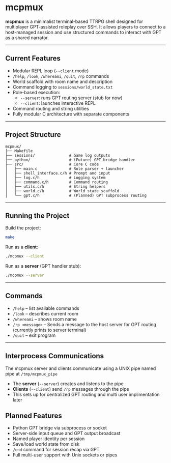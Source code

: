 # mcpmux

**mcpmux** is a minimalist terminal-based TTRPG shell designed for multiplayer GPT-assisted roleplay over SSH. It allows players to connect to a host-managed session and use structured commands to interact with GPT as a shared narrator.

---

## Current Features

- Modular REPL loop (`--client` mode)
- `/help`, `/look`, `/whereami`, `/quit`, `/rp` commands
- World scaffold with room name and description
- Command logging to `sessions/world_state.txt`
- Role-based execution:
  - `--server`: runs GPT routing server (stub for now)
  - `--client`: launches interactive REPL
- Command routing and string utilities
- Fully modular C architecture with separate components

---

## Project Structure

```
mcpmux/
├── Makefile
├── sessions/               # Game log outputs
├── python/                 # (Future) GPT bridge handler
├── src/                    # Core C code
│   ├── main.c              # Role parser + launcher
│   ├── shell_interface.c/h # Prompt and input
│   ├── log.c/h             # Logging system
│   ├── command.c/h         # Command routing
│   ├── utils.c/h           # String helpers
│   ├── world.c/h           # World state scaffold
│   └── gpt.c/h             # (Planned) GPT subprocess routing
```

---

## Running the Project

Build the project:

```bash
make
```

Run as a **client**:

```bash
./mcpmux --client
```

Run as a **server** (GPT handler stub):

```bash
./mcpmux --server
```

---

## Commands

- `/help` – list available commands
- `/look` – describes current room
- `/whereami` – shows room name
- `/rp <message>` – Sends a message to the host server for GPT routing (currently prints to server terminal) 
- `/quit` – exit program

---

## Interprocess Communications

The mcpmux server and clients communicate using a UNIX pipe named pipe at `/tmp/mcpmux_pipe`

- The **server** (`--server`) creates and listens to the pipe
- **Clients** (`--client`) send `/rp` messages through the pipe
- This sets up for centralized GPT routing and multi user implimentation later

## Planned Features

- Python GPT bridge via subprocess or socket
- Server-side input queue and GPT output broadcast
- Named player identity per session
- Save/load world state from disk
- `/end` command for session recap via GPT
- Full multi-user support with Unix sockets or pipes


